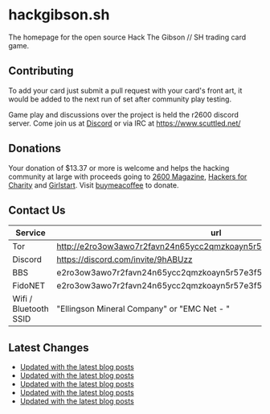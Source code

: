 # hackgibson.sh
The homepage for the open source Hack The Gibson // SH trading card game.


## Contributing

To add your card just submit a pull request with your card's front art, it would be added to the next run of set after community play testing.

Game play and discussions over the project is held the r2600 discord server. Come join us at [Discord](https://discord.com/invite/9hABUzz) or via IRC at https://www.scuttled.net/


## Donations

Your donation of $13.37 or more is welcome and helps the hacking community at large with proceeds going to [2600 Magazine](https://2600.com/), [Hackers for Charity](https://hackersforcharity.org) and [Girlstart](https://girlstart.org).  Visit [buymeacoffee](https://www.buymeacoffee.com/hackgibson.sh) to donate.


## Contact Us

Service | url
-|-
Tor | http://e2ro3ow3awo7r2favn24n65ycc2qmzkoayn5r57e3f56nvjwdcgg32ad.onion
Discord | https://discord.com/invite/9hABUzz
BBS | e2ro3ow3awo7r2favn24n65ycc2qmzkoayn5r57e3f56nvjwdcgg32ad.onion:23
FidoNET | e2ro3ow3awo7r2favn24n65ycc2qmzkoayn5r57e3f56nvjwdcgg32ad.onion:24554
Wifi / Bluetooth SSID | "Ellingson Mineral Company" or "EMC Net - <fidonet address>"

## Latest Changes
<!-- BLOG-POST-LIST:START -->
- [Updated with the latest blog posts](https://github.com/DFW2600/hackgibson.sh/commit/6dc818e2e8ac4ddb63f2ed11e7e88246d835d54c)
- [Updated with the latest blog posts](https://github.com/DFW2600/hackgibson.sh/commit/0d7b4fdc561952205a00de30153f01e64cabba7e)
- [Updated with the latest blog posts](https://github.com/DFW2600/hackgibson.sh/commit/324fb4b96817d6bae91200e75bd384cf076f3c9f)
- [Updated with the latest blog posts](https://github.com/DFW2600/hackgibson.sh/commit/5dadcdb94b5bd7d0879222aa198d92224c62de34)
- [Updated with the latest blog posts](https://github.com/DFW2600/hackgibson.sh/commit/fb49d6fe0fb285d81759fb8e539033d1097d62f3)
<!-- BLOG-POST-LIST:END -->
